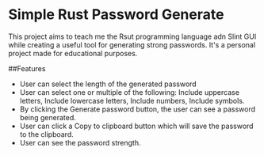 # Simple Rust Password Generate

This project aims to teach me the Rsut programming language adn Slint GUI while creating a useful tool for generating strong passwords. It's a personal project made for educational purposes.

##Features
- User can select the length of the generated password
- User can select one or multiple of the following: Include uppercase letters, Include lowercase letters, Include numbers, Include symbols.
- By clicking the Generate password button, the user can see a password being generated.
- User can click a Copy to clipboard button which will save the password to the clipboard.
- User can see the password strength.
